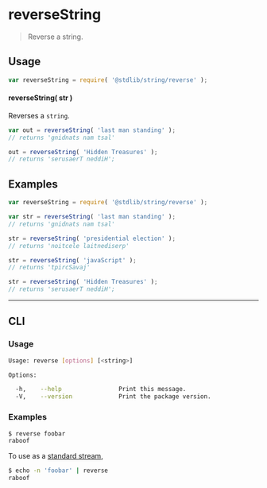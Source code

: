 # reverseString

> Reverse a string.


<section class="usage">

## Usage

``` javascript
var reverseString = require( '@stdlib/string/reverse' );
```

#### reverseString( str )

Reverses a `string`.

``` javascript
var out = reverseString( 'last man standing' );
// returns 'gnidnats nam tsal'

out = reverseString( 'Hidden Treasures' );
// returns 'serusaerT neddiH';
```

</section>

<!-- /.usage -->


<section class="examples">

## Examples

``` javascript
var reverseString = require( '@stdlib/string/reverse' );

var str = reverseString( 'last man standing' );
// returns 'gnidnats nam tsal'

str = reverseString( 'presidential election' );
// returns 'noitcele laitnediserp'

str = reverseString( 'javaScript' );
// returns 'tpircSavaj'

str = reverseString( 'Hidden Treasures' );
// returns 'serusaerT neddiH';
```

</section>

<!-- /.examples -->


---

<section class="cli">

## CLI


<section class="usage">

### Usage

``` bash
Usage: reverse [options] [<string>]

Options:

  -h,    --help                Print this message.
  -V,    --version             Print the package version.
```

</section>

<!-- /.usage -->


<section class="examples">

### Examples

``` bash
$ reverse foobar
raboof
```

To use as a [standard stream][standard-streams],

``` bash
$ echo -n 'foobar' | reverse
raboof
```

</section>

<!-- /.examples -->

</section>

<!-- /.cli -->


<section class="links">

[standard-streams]: https://en.wikipedia.org/wiki/Standard_streams

</section>

<!-- /.links -->
